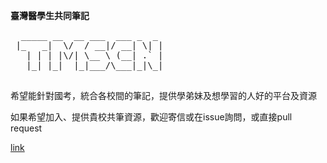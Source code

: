 **臺灣醫學生共同筆記**



  <pre>
  _____ __  __ ___  ___ _  _ 
 |_   _|  \/  / __|/ __| \| |
   | | | |\/| \__ \ (__| .` |
   |_| |_|  |_|___/\___|_|\_|
   </pre>
                             



希望能針對國考，統合各校間的筆記，提供學弟妹及想學習的人好的平台及資源

如果希望加入、提供貴校共筆資源，歡迎寄信或在issue詢問，或直接pull request

[link](https://supbg1.github.io/TMSCN/ "網站")
